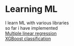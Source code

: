 # Learning ML
I learn ML with various libraries  
so far i have implemented  
[Multiple linear regression](https://github.com/ajdjyt/learning-ml/tree/linear)  
[XGBoost classification](https://github.com/ajdjyt/learning-ml/tree/XGB)  
